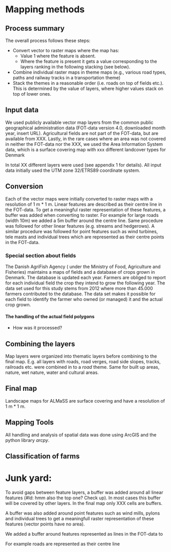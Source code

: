 # Mapping methods

## Process summary
The overall process follows these steps:
+ Convert vector to raster maps where the map has:
    * Value 1 where the feature is absent.
    * Where the feature is present it gets a value corresponding to the layers ranking in the following stacking (see below).
+ Combine individual raster maps in theme maps (e.g., various road types, paths and railway tracks in a transportation theme)
+ Stack the themes in a reasonable order (i.e. roads on top of fields etc.). This is determined by the value of layers, where higher values stack on top of lower ones.  


## Input data
We used publicly available vector map layers from the common public geographical administration data (FOT-data version 4.0, downloaded month year, insert URL). Agricultural fields are not part of the FOT-data, but are available from XXX. Lastly, in the rare cases where an area was not covered in neither the FOT-data nor the XXX, we used the Area Information System data, which is a surface covering map with xxx different landcover types for Denmark

In total XX different layers were used (see appendix 1 for details). All input data  initially used the UTM zone 32/ETRS89 coordinate system.

## Conversion
Each of the vector maps were initially converted to raster maps with a resolution of 1 m * 1 m. 
Linear features are described as their centre line in the FOT-data. To get a meaningful raster representation of these features, a buffer was added when converting to raster. For example for large roads (width 10m) we added a 5m buffer around the centre line. Same procedure was followed for other linear features (e.g. streams and hedgerows). A similar procedure was followed for  point features such as wind turbines, tele masts and individual trees which are represented as their centre points in the FOT-data.





### Special section about fields
The Danish AgriFish Agency ( under the Ministry of Food, Agriculture and Fisheries) maintains a maps of fields and a database of crops grown in Denmark. The database is updated each year. Farmers are obliged to report for each individual field the crop they intend to grow the following year. The data set used for this study stems from 2012 where more than 45.000 farmers contributed to the database. The data set makes it possible for each field to identify the farmer who owned (or managed) it and the actual crop grown.

#### The handling of the actual field polygons
+ How was it processed?


## Combining the layers
Map layers were organized into thematic layers before combining to the final map. E.g. all layers with roads, road verges, road side slopes, tracks, railroads etc. were combined in to a *road* theme. Same for built up areas, nature, wet nature, water and cultural areas. 

## Final map
Landscape maps for ALMaSS are surface covering and have a resolution of 1 m * 1 m. 

## Mapping Tools
All handling and analysis of spatial data was done using ArcGIS and the python library *arcpy*. 

## Classification of farms



# Junk yard:

To avoid gaps between feature layers, a buffer was added around all linear features (#ld: hmm also the top one? Check up). In most cases this buffer will be covered by other layers. In the final map only XXX cells are buffers. 

A buffer was also added around point features such as wind mills, pylons and individual trees to get a meaningfull raster representation of these features (vector points have no area).

We added a buffer around features represented as lines in the FOT-data to  

For example roads are represented as their centre line
